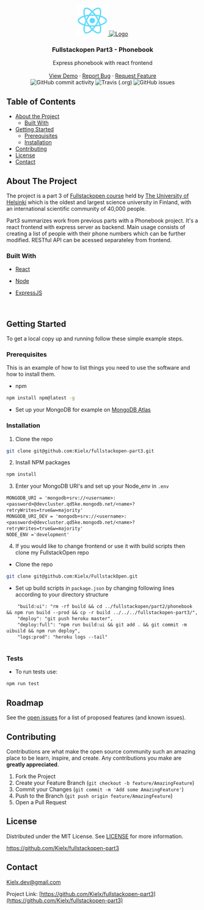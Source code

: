 
<!-- PROJECT LOGO -->
<br />
<p align="center">
  <a href="https://github.com/othneildrew/Best-README-Template">
    <img src="build/logo192.png" alt="Logo" width="80" height="80">
    <img src="https://simpleicons.org/icons/node-dot-js.svg" alt="Logo" width="80" height="80">
    
  </a>

  <h3 align="center"> Fullstackopen Part3 - Phonebook </h3>

  <p align="center">
    Express phonebook with react frontend
    <br />
    <br />
    <a href="https://fullstackopen-phonebook-api.herokuapp.com/">View Demo</a>
    ·
    <a href="https://github.com/Kielx/fullstackopen-part3/issues">Report Bug</a>
    ·
    <a href="https://github.com/Kielx/fullstackopen-part3/issues">Request Feature</a>
  <br />
  <img alt="GitHub commit activity" src="https://img.shields.io/github/commit-activity/y/kielx/fullstackopen-part3">
  <img alt="Travis (.org)" src="https://img.shields.io/travis/kielx/fullstackopen-part3">
  <img alt="GitHub issues" src="https://img.shields.io/github/issues/kielx/fullstackopen-part3">
  </p>
</p>

<!-- TABLE OF CONTENTS -->

## Table of Contents

* [About the Project](#about-the-project)
  * [Built With](#built-with)
* [Getting Started](#getting-started)
  * [Prerequisites](#prerequisites)
  * [Installation](#installation)
* [Contributing](#contributing)
* [License](#license)
* [Contact](#contact)




<!-- ABOUT THE PROJECT -->

## About The Project

The project is a part 3 of [Fullstackopen course](https://fullstackopen.com/en/) held by [The University of Helsinki](https://www.helsinki.fi/fi) which  is the oldest and largest science university in Finland, with an international scientific community of 40,000 people.

Part3 summarizes work from previous parts with a Phonebook project. It's a react frontend with express server as backend. Main usage consists of creating a list of people with their phone numbers which can be further modified. RESTful API can be acessed separateley from frontend.

### Built With
* [React](https://reactjs.org/)
* [Node](https://nodejs.org/en/)
* [ExpressJS](https://expressjs.com/)

  <br />
<!-- GETTING STARTED -->
## Getting Started

To get a local copy up and running follow these simple example steps.
  <br />
### Prerequisites

This is an example of how to list things you need to use the software and how to install them.
* npm
```sh
npm install npm@latest -g
```
* Set up your MongoDB for example on [MongoDB Atlas](https://www.mongodb.com/cloud/atlas)


### Installation

1. Clone the repo
```sh
git clone git@github.com:Kielx/fullstackopen-part3.git
```
2. Install NPM packages
```sh
npm install
```
3. Enter your MongoDB URI's and set up your Node_env in `.env`
```JS
MONGODB_URI = 'mongodb+srv://<username>:<password>@devcluster.qd5ke.mongodb.net/<name>?retryWrites=true&w=majority'
MONGODB_URI_DEV = 'mongodb+srv://<username>:<password>@devcluster.qd5ke.mongodb.net/<name>?retryWrites=true&w=majority'
NODE_ENV ='development'
```
4. If you would like to change frontend or use it with build scripts then clone my FullstackOpen repo 

* Clone the repo
```sh
git clone git@github.com:Kielx/FullstackOpen.git
```
* Set up build scripts in `package.json` by changing following lines according to your directory structure

```JS
    "build:ui": "rm -rf build && cd ../fullstackopen/part2/phonebook && npm run build --prod && cp -r build ../../../fullstackopen-part3/",
    "deploy": "git push heroku master",
    "deploy:full": "npm run build:ui && git add . && git commit -m uibuild && npm run deploy",
    "logs:prod": "heroku logs --tail"
    
```
### Tests

* To run tests use:
```sh
npm run test
```

<!-- ROADMAP -->
## Roadmap

See the [open issues](https://github.com/Kielx/fullstackopen-part3/issues) for a list of proposed features (and known issues).

<!-- CONTRIBUTING -->
## Contributing

Contributions are what make the open source community such an amazing place to be learn, inspire, and create. Any contributions you make are **greatly appreciated**.

1. Fork the Project
2. Create your Feature Branch (`git checkout -b feature/AmazingFeature`)
3. Commit your Changes (`git commit -m 'Add some AmazingFeature'`)
4. Push to the Branch (`git push origin feature/AmazingFeature`)
5. Open a Pull Request


<!-- LICENSE -->
## License

Distributed under the MIT License. See [LICENSE](https://github.com/Kielx/fullstackopen-part3/blob/master/LICENSE.txt) for more information.

https://github.com/Kielx/fullstackopen-part3
<!-- CONTACT -->
## Contact

Kielx.dev@gmail.com

Project Link: [https://github.com/Kielx/fullstackopen-part3](https://github.com/Kielx/fullstackopen-part3)








